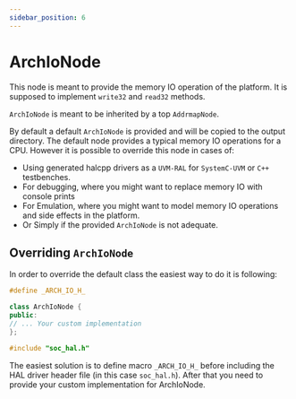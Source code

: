 ```yaml
---
sidebar_position: 6
---
```

# ArchIoNode

This node is meant to provide the memory IO operation of the platform.
It is supposed to implement `write32` and `read32` methods.

`ArchIoNode` is meant to be inherited by a top `AddrmapNode`.

By default a default `ArchIoNode` is provided and will be copied to the output directory.
The default node provides a typical memory IO operations for a CPU.
However it is possible to override this node in cases of:
*   Using generated halcpp drivers as a `UVM-RAL` for `SystemC-UVM` or `C++` testbenches.
*   For debugging, where you might want to replace memory IO with console prints
*   For Emulation, where you might want to model memory IO operations and side effects in the platform.
*   Or Simply if the provided `ArchIoNode` is not adequate.

## Overriding `ArchIoNode`

In order to override the default class the easiest way to do it is following:

```cpp
#define _ARCH_IO_H_

class ArchIoNode {
public:
// ... Your custom implementation
};

#include "soc_hal.h"
```

The easiest solution is to define macro `_ARCH_IO_H_` before including the HAL driver header file (in this case `soc_hal.h`).
After that you need to provide your custom implementation for ArchIoNode.
